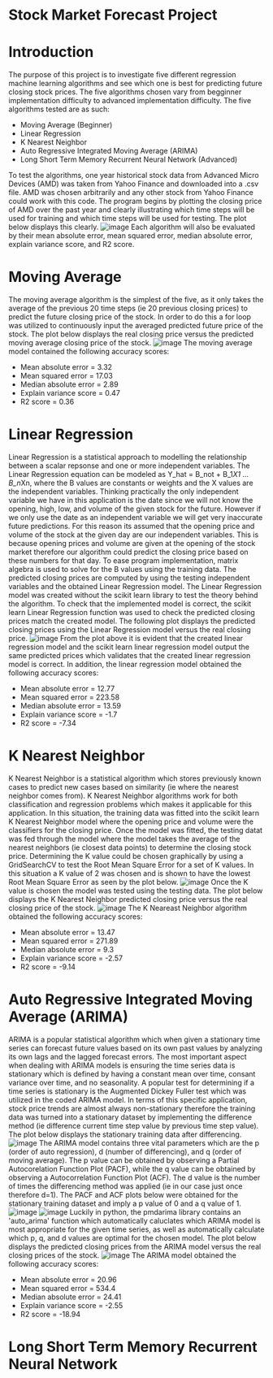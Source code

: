# Stock Market Forecast Project

# Introduction
The purpose of this project is to investigate five different regression machine learning algorithms and see which one is best for predicting future closing stock prices. The five algorithms chosen vary from begginner implementation difficulty to advanced implementation difficulty. The five algorithms tested are as such: 
  - Moving Average (Beginner)
  - Linear Regression
  - K Nearest Neighbor
  - Auto Regressive Integrated Moving Average (ARIMA)
  - Long Short Term Memory Recurrent Neural Network (Advanced)

To test the algorithms, one year historical stock data from Advanced Micro Devices (AMD) was taken from Yahoo Finance and downloaded into a .csv file. AMD was chosen arbitrarily and any other stock from Yahoo Finance could work with this code. The program begins by plotting the closing price of AMD over the past year and clearly illustrating which time steps will be used for training and which time steps will be used for testing. The plot below displays this clearly. 
![image](https://user-images.githubusercontent.com/37299986/117724558-edb01600-b1b1-11eb-943b-1e59e877dd7d.png)
Each algorithm will also be evaluated by their mean absolute error, mean squared error, median absolute error, explain variance score, and R2 score. 

# Moving Average
The moving average algorithm is the simplest of the five, as it only takes the average of the previous 20 time steps (ie 20 previous closing prices) to predict the future closing price of the stock. In order to do this a for loop was utilized to continuously input the averaged predicted future price of the stock. The plot below displays the real closing price versus the predicted moving average closing price of the stock. 
![image](https://user-images.githubusercontent.com/37299986/117724689-1f28e180-b1b2-11eb-9663-4067084885b9.png)
The moving average model contained the following accuracy scores: 
  - Mean absolute error = 3.32
  - Mean squared error = 17.03
  - Median absolute error = 2.89
  - Explain variance score = 0.47
  - R2 score = 0.36

# Linear Regression
Linear Regression is a statistical approach to modelling the relationship between a scalar repsonse and one or more independent variables. The Linear Regression equation can be modeled as Y_hat = B_not + B_1*X1 ... B_n*Xn, where the B values are constants or weights and the X values are the independent variables. Thinking practically the only independent variable we have in this application is the date since we will not know the opening, high, low, and volume of the given stock for the future. However if we only use the date as an independent variable we will get very inaccurate future predictions. For this reason its assumed that the opening price and volume of the stock at the given day are our independent variables. This is because opening prices and volume are given at the opening of the stock market therefore our algorithm could predict the closing price based on these numbers for that day. To ease program implementation, matrix algebra is used to solve for the B values using the training data. The predicted closing prices are computed by using the testing independent variables and the obtained Linear Regression model. 
The Linear Regression model was created without the scikit learn library to test the theory behind the algorithm. To check that the implemented model is correct, the scikit learn Linear Regression function was used to check the predicted closing prices match the created model. 
The following plot displays the predicted closing prices using the Linear Regression model versus the real closing price. 
![image](https://user-images.githubusercontent.com/37299986/117730464-5dc29a00-b1ba-11eb-83da-b3a84277ff16.png)
From the plot above it is evident that the created linear regression model and the scikit learn linear regression model output the same predicted prices which validates that the created linear regression model is correct. In addition, the linear regression model obtained the following accuracy scores: 
- Mean absolute error = 12.77
- Mean squared error = 223.58
- Median absolute error = 13.59
- Explain variance score = -1.7
- R2 score = -7.34

# K Nearest Neighbor
K Nearest Neighbor is a statistical algorithm which stores previously known cases to predict new cases based on similarity (ie where the nearest neighbor comes from). K Nearest Neighbor algorithms work for both classification and regression problems which makes it applicable for this application. In this situation, the training data was fitted into the scikit learn K Nearest Neighbor model where the opening price and volume were the classifiers for the closing price. Once the model was fitted, the testing datat was fed through the model where the model takes the average of the nearest neighbors (ie closest data points) to determine the closing stock price.
Determining the K value could be chosen graphically by using a GridSearchCV to test the Root Mean Square Error for a set of K values. In this situation a K value of 2 was chosen and is shown to have the lowest Root Mean Square Error as seen by the plot below. 
![image](https://user-images.githubusercontent.com/37299986/117736453-9b78f000-b1c5-11eb-8e3b-a4b113b6c5ed.png)
Once the K value is chosen the model was tested using the testing data. The plot below displays the K Nearest Neighbor predicted closing price versus the real closing price of the stock. 
![image](https://user-images.githubusercontent.com/37299986/117736525-d11dd900-b1c5-11eb-9d19-219e33c2e5d8.png)
The K Neareast Neighbor algorithm obtained the following accuracy scores: 
- Mean absolute error = 13.47
- Mean squared error = 271.89
- Median absolute error = 9.3
- Explain variance score = -2.57
- R2 score = -9.14

# Auto Regressive Integrated Moving Average (ARIMA)
ARIMA is a popular statistical algorithm which when given a stationary time series can forecast future values based on its own past values by analyzing its own lags and the lagged forecast errors. The most important aspect when dealing with ARIMA models is ensuring the time series data is stationary which is defined by having a constant mean over time, consant variance over time, and no seasonality. A popular test for determining if a time series is stationary is the Augmented Dickey Fuller test which was utilized in the coded ARIMA model. In terms of this specific application, stock price trends are almost always non-stationary therefore the training data was turned into a stationary dataset by implementing the difference method (ie difference current time step value by previous time step value). The plot below displays the stationary training data after differencing. 
![image](https://user-images.githubusercontent.com/37299986/117737229-6b325100-b1c7-11eb-88d6-42227f6f3982.png)
The ARIMA model contains three vital parameters which are the p (order of auto regression), d (number of differencing), and q (order of moving average). The p value can be obtained by observing a Partial Autocorelation Function Plot (PACF), while the q value can be obtained by observing a Autocorrelation Function Plot (ACF). The d value is the number of times the differencing method was applied (ie in our case just once therefore d=1). The PACF and ACF plots below were obtained for the stationary training dataset and imply a p value of 0 and a q value of 1. 
![image](https://user-images.githubusercontent.com/37299986/117737636-45597c00-b1c8-11eb-824c-a1bb6b6d3e66.png)
![image](https://user-images.githubusercontent.com/37299986/117737663-51453e00-b1c8-11eb-8977-1b1de3efd726.png)
Luckily in python, the pmdarima library contains an 'auto_arima' function which automatically caluclates which ARIMA model is most appropriate for the given time series, as well as automatically calculate which p, q, and d values are optimal for the chosen model. The plot below displays the predicted closing prices from the ARIMA model versus the real closing prices of the stock. 
![image](https://user-images.githubusercontent.com/37299986/117737826-abde9a00-b1c8-11eb-8788-c8bf3500e12b.png)
The ARIMA model obtained the following accuracy scores: 
- Mean absolute error = 20.96
- Mean squared error = 534.4
- Median absolute error = 24.41
- Explain variance score = -2.55
- R2 score = -18.94

# Long Short Term Memory Recurrent Neural Network
